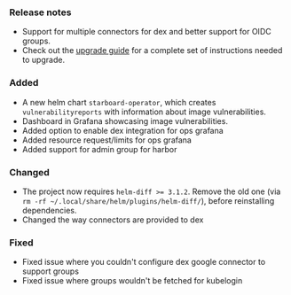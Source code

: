 ### Release notes

- Support for multiple connectors for dex and better support for OIDC groups.
- Check out the [upgrade guide](migration/v0.15.x-v0.16.x/upgrade-apps.md) for a complete set of instructions needed to upgrade.

### Added

- A new helm chart `starboard-operator`, which creates `vulnerabilityreports` with information about image vulnerabilities.
- Dashboard in Grafana showcasing image vulnerabilities.
- Added option to enable dex integration for ops grafana
- Added resource request/limits for ops grafana
- Added support for admin group for harbor

### Changed

- The project now requires `helm-diff >= 3.1.2`. Remove the old one (via `rm -rf ~/.local/share/helm/plugins/helm-diff/`), before reinstalling dependencies.
- Changed the way connectors are provided to dex

### Fixed

- Fixed issue where you couldn't configure dex google connector to support groups
- Fixed issue where groups wouldn't be fetched for kubelogin
